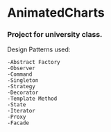 # AnimatedCharts
### Project for university class.


Design Patterns used:
```
-Abstract Factory
-Observer
-Command
-Singleton
-Strategy
-Decorator
-Template Method
-State
-Iterator
-Proxy
-Facade
```
